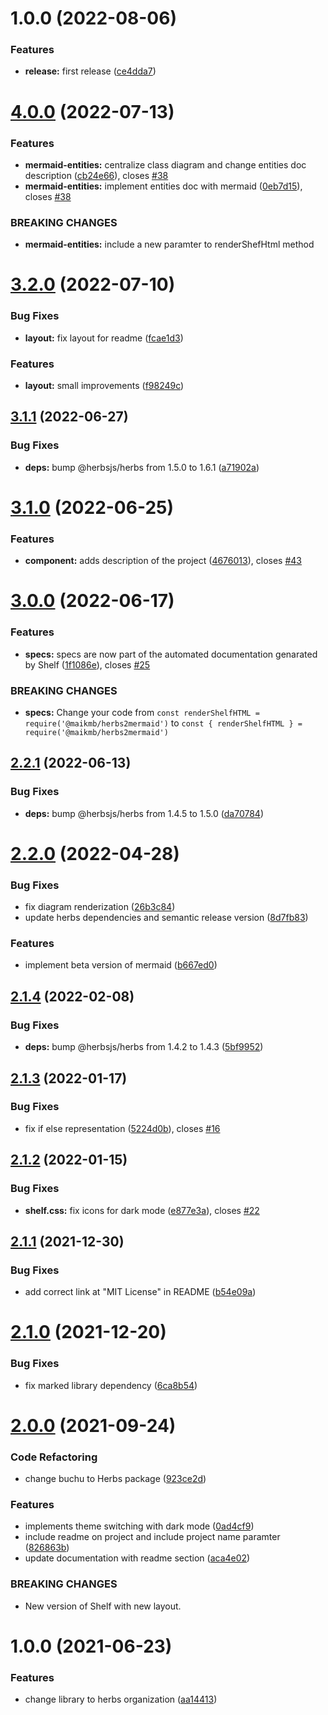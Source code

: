 # 1.0.0 (2022-08-06)


### Features

* **release:** first release ([ce4dda7](https://github.com/maikmb/herbs2mermaid/commit/ce4dda7ad8bcc8295794d316c8a505f993652703))

# [4.0.0](https://github.com/maikmb/herbs2mermaid/compare/v3.2.0...v4.0.0) (2022-07-13)


### Features

* **mermaid-entities:** centralize class diagram and change entities doc description ([cb24e66](https://github.com/maikmb/herbs2mermaid/commit/cb24e66ff487afa1441e8a54b3d7a15639e1b10b)), closes [#38](https://github.com/maikmb/herbs2mermaid/issues/38)
* **mermaid-entities:** implement entities doc with mermaid ([0eb7d15](https://github.com/maikmb/herbs2mermaid/commit/0eb7d15fe2965c909cc90ba2ed6252b76775403e)), closes [#38](https://github.com/maikmb/herbs2mermaid/issues/38)


### BREAKING CHANGES

* **mermaid-entities:** include a new paramter to renderShefHtml method

# [3.2.0](https://github.com/maikmb/herbs2mermaid/compare/v3.1.1...v3.2.0) (2022-07-10)


### Bug Fixes

* **layout:** fix layout for readme ([fcae1d3](https://github.com/maikmb/herbs2mermaid/commit/fcae1d3865bd3b206e62da7b46c3f16bf57bc954))


### Features

* **layout:** small improvements ([f98249c](https://github.com/maikmb/herbs2mermaid/commit/f98249ca2699e5be0b4451f35bddddf75a9a1bff))

## [3.1.1](https://github.com/maikmb/herbs2mermaid/compare/v3.1.0...v3.1.1) (2022-06-27)


### Bug Fixes

* **deps:** bump @herbsjs/herbs from 1.5.0 to 1.6.1 ([a71902a](https://github.com/maikmb/herbs2mermaid/commit/a71902a37be4f6b1f49b7c860373b984bec8a1f3))

# [3.1.0](https://github.com/maikmb/herbs2mermaid/compare/v3.0.0...v3.1.0) (2022-06-25)


### Features

* **component:** adds description of the project ([4676013](https://github.com/maikmb/herbs2mermaid/commit/4676013043b872f71910c0060f4ea96a1b98c284)), closes [#43](https://github.com/maikmb/herbs2mermaid/issues/43)

# [3.0.0](https://github.com/maikmb/herbs2mermaid/compare/v2.2.1...v3.0.0) (2022-06-17)


### Features

* **specs:** specs are now part of the automated documentation genarated by Shelf ([1f1086e](https://github.com/maikmb/herbs2mermaid/commit/1f1086ed7c35cecdfe8a4c496a304edd1ea98a9a)), closes [#25](https://github.com/maikmb/herbs2mermaid/issues/25)


### BREAKING CHANGES

* **specs:** Change your code from `const renderShelfHTML = require('@maikmb/herbs2mermaid')` to
`const { renderShelfHTML } = require('@maikmb/herbs2mermaid')`

## [2.2.1](https://github.com/maikmb/herbs2mermaid/compare/v2.2.0...v2.2.1) (2022-06-13)


### Bug Fixes

* **deps:** bump @herbsjs/herbs from 1.4.5 to 1.5.0 ([da70784](https://github.com/maikmb/herbs2mermaid/commit/da707846b4830cb29c193cfc45fda184064fefc1))

# [2.2.0](https://github.com/maikmb/herbs2mermaid/compare/v2.1.4...v2.2.0) (2022-04-28)


### Bug Fixes

* fix diagram renderization ([26b3c84](https://github.com/maikmb/herbs2mermaid/commit/26b3c8445fa98587c6987f249113623f9b68ec3a))
* update herbs dependencies and semantic release version ([8d7fb83](https://github.com/maikmb/herbs2mermaid/commit/8d7fb83c395b0d53cf07766ec88ac314742a612a))


### Features

* implement beta version of mermaid ([b667ed0](https://github.com/maikmb/herbs2mermaid/commit/b667ed07782e355fae2aac4aed80767a1a2b9b7c))

## [2.1.4](https://github.com/maikmb/herbs2mermaid/compare/v2.1.3...v2.1.4) (2022-02-08)


### Bug Fixes

* **deps:** bump @herbsjs/herbs from 1.4.2 to 1.4.3 ([5bf9952](https://github.com/maikmb/herbs2mermaid/commit/5bf9952a52bffd518cd95e43c64cebd2d34dec9f))

## [2.1.3](https://github.com/maikmb/herbs2mermaid/compare/v2.1.2...v2.1.3) (2022-01-17)


### Bug Fixes

* fix if else representation ([5224d0b](https://github.com/maikmb/herbs2mermaid/commit/5224d0bd4fcb47f750bcf22cbdd1be15a5b8fd29)), closes [#16](https://github.com/maikmb/herbs2mermaid/issues/16)

## [2.1.2](https://github.com/maikmb/herbs2mermaid/compare/v2.1.1...v2.1.2) (2022-01-15)


### Bug Fixes

* **shelf.css:** fix icons for dark mode ([e877e3a](https://github.com/maikmb/herbs2mermaid/commit/e877e3afc51517f5cc625caccb3c1de9d6ca0901)), closes [#22](https://github.com/maikmb/herbs2mermaid/issues/22)

## [2.1.1](https://github.com/maikmb/herbs2mermaid/compare/v2.1.0...v2.1.1) (2021-12-30)


### Bug Fixes

* add correct link at "MIT License" in README ([b54e09a](https://github.com/maikmb/herbs2mermaid/commit/b54e09ad2d227aab20a088459c8d58704e99d3d6))

# [2.1.0](https://github.com/maikmb/herbs2mermaid/compare/v2.0.0...v2.1.0) (2021-12-20)


### Bug Fixes

* fix marked library dependency ([6ca8b54](https://github.com/maikmb/herbs2mermaid/commit/6ca8b54984f655160fa8d94547e7452d2328192b))


# [2.0.0](https://github.com/maikmb/herbs2mermaid/compare/v1.0.0...v2.0.0) (2021-09-24)


### Code Refactoring

* change buchu to Herbs package ([923ce2d](https://github.com/maikmb/herbs2mermaid/commit/923ce2df72808ae3c7bba6a91459726a00a019c2))


### Features

* implements theme switching with dark mode ([0ad4cf9](https://github.com/maikmb/herbs2mermaid/commit/0ad4cf95664d7ea9af14cd47070eff74f24505a3))
* include readme on project and include project name paramter ([826863b](https://github.com/maikmb/herbs2mermaid/commit/826863be4f24664c2ee6ffae5ba538afdde41315))
* update documentation with readme section ([aca4e02](https://github.com/maikmb/herbs2mermaid/commit/aca4e0225e4d823cb56a099558cfb81b9eb80696))


### BREAKING CHANGES

* New version of Shelf with new layout.

# 1.0.0 (2021-06-23)


### Features

* change library to herbs organization ([aa14413](https://github.com/maikmb/herbs2mermaid/commit/aa14413fffe53206218a0a6a43e7a683a37ada31))
